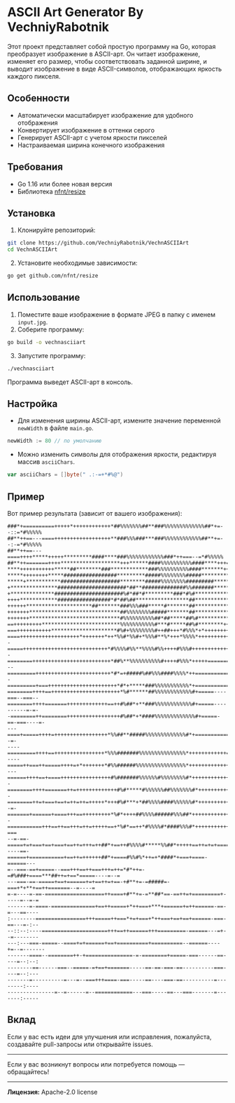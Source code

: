 # ASCII Art Generator By VechniyRabotnik

Этот проект представляет собой простую программу на Go, которая преобразует изображение в ASCII-арт. Он читает изображение, изменяет его размер, чтобы соответствовать заданной ширине, и выводит изображение в виде ASCII-символов, отображающих яркость каждого пикселя.

## Особенности

- Автоматически масштабирует изображение для удобного отображения
- Конвертирует изображение в оттенки серого
- Генерирует ASCII-арт с учетом яркости пикселей
- Настраиваемая ширина конечного изображения

## Требования

- Go 1.16 или более новая версия
- Библиотека [nfnt/resize](https://github.com/nfnt/resize)

## Установка

1. Клонируйте репозиторий:

```bash
git clone https://github.com/VechniyRabotnik/VechnASCIIArt
cd VechnASCIIArt
```

2. Установите необходимые зависимости:

```bash
go get github.com/nfnt/resize
```

## Использование

1. Поместите ваше изображение в формате JPEG в папку с именем `input.jpg`.
2. Соберите программу:

```bash
go build -o vechnasciiart
```

3. Запустите программу:

```bash
./vechnasciiart
```

Программа выведет ASCII-арт в консоль.

## Настройка

- Для изменения ширины ASCII-арт, измените значение переменной `newWidth` в файле `main.go`.

```go
newWidth := 80 // по умолчанию
```

- Можно изменить символы для отображения яркости, редактируя массив `asciiChars`.

```go
var asciiChars = []byte(" .:-=+*#%@")
```

## Пример

Вот пример результата (зависит от вашего изображения):

```
###*+==========+++++*++++++++++++*##%%%%%%%##**###%%%%%%%%%%%%%##*+=--::=*#%%%%%
##**++==---====++++++++++++++++++**###%%%###***###%%%%%%%%%%%%##**+=--:-=*#%%%%%
##**++==---====++++*****+++++*********####****###%%%%%%%%%%%%###*++===--=*#%%%%%
##**++=======++++*******************+++******####%%%%%%%%%%####****+++==+*#%%%%%
****+++++++++++*****##********###************###%%%%%%%%%%####*******+++++*#%%%%
*****++++++++*****#################*********#####%%%%%%%%#####*************###%%
*****+***********###################********#####%%%%%%%%#########***********###
+***************######################*##**##############%%#######**************
+**************######################%#*##*#*********###*#%#*******************+
++++************#################*#*##%##*****************##*****************+++
++++++*********************##*******###%%%###*****#*******##***************+++++
+++++++*****************************##%%%%%%%%#####*******##**************++++++
+++++++*****************************#%%%%%%%%%%##*##*****##%#*************++++++
==+++++++++*************************%%%%%%%%%%%#***#*****##%#********++++++++++=
===+++++++++++*********************#%#+%%%%%%%%#++##+++*#%%%*+*+++++++++++++++==
====+++++++++++++++++++*+++++++*++*%%#*%%#+*%%%#**%*+++*%%%%*+++++++++++++++====
-=====+++++++++++++++++++++++++++*#%%%%#%%**%%%%#%%++++#%%%#+++++++++++++++=====
-========+++++++++++++++++++++++++*##%**%%%%%%%%%%#++++#%%%*+++++===============
--=========++++++++++++++++++++++++*#*=+#####%##%%%####%%%%*++==================
-=========+===++++++++++++++++++++++*#*+*****###%%%%%%%%%%%*+==================-
========++++==++++++++++++++++++++++*%#******##%%%%%%%%%%%%#+=====----===--===--
========++++=======+++++++++++++==++#%##*+**###%%%%%%%%%%%%#+=====----------=-=-
-========++========+++++++++++++++++#%##*+*####%%%%%%%%%%%%%#+=====-==-===----=-
---====+=====++++=+++++++++++++++++*%%##**#####%%%%%%%%%%%%%#*+=============--=-
----=========++++==++++++++++++++++*%%%#######%%%%%%%%%%%%%%%*++++++++++++======
----=====++===++=====++++=+*+++++++*#%%######%%%%%%%%%%%%%%%%*++++++++++++++====
---======++++==+====++++++++++++++++#%#######%%%%%%#%%%%%%%%#*++++++++++++++====
-========++++=======++=+++++++++++++#%#*****#%%%%%%##%%%%%%%#*+++++++++++=++====
-========++=+===+==+=++=++=+++++*+++#%#***+*##%%%%####%%%%%%#*+++++++++++=+++=+=
-=-=======+======+====+++==+++++++++*%#*++++##%%%%######%%%##*++++++++++++====+=
-===========+++==++==+++=++=+++++==+*%#*==++*#%%%%#*####%%%#*+++++++++++++==-===
--=-==-=====+=+===+==+===+==++=+++=++##*+==++#%%%%#*****%%##*+++++==++=+=+=====-
----==-======+===========+==++=++++++##*+====#%%#%*++=+*####*+===+====-======---
=--===-==+=====--===+++==++===+++=++=*#*++=-=#%###+====***##++=+==*=====----=--=
---===-==-=====+==+======+=+==++=+==-+#**+=-=#####=-===+*+**+==++=======--=----=
=-=----=-==-===================++====+#**+=-=**##*==-==++=+=========+-----=--=-=
-------=-====-==============+==++=====+*++===+***+======+=++======-==-=---==----
:--------================+++=====++===*+=+===+*++===+==+==+======-===-==---=-:--
--::--:----=====================+++==++======+++=========-======---=+--=--------
---:---===-=====--====+=+======+==+==========+==========--======----+=--=-------
-------====--========++-+===============-=-========+=====-===------==----=--:--:
--------==------===--=====-=+==+=======-----==-==-===-==----------===----=--:---
-------=----------=---=--===+++====-===-----==----===-==----------=--------:----
---------------=--=------=--============---===-----==---===-------=-------:-----
```

## Вклад

Если у вас есть идеи для улучшения или исправления, пожалуйста, создавайте pull-запросы или открывайте issues.

---

Если у вас возникнут вопросы или потребуется помощь — обращайтесь!

---

**Лицензия:** Apache-2.0 license
